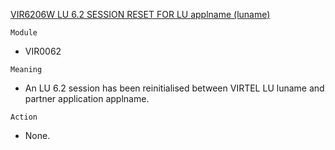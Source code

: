 [VIR6206W LU 6.2 SESSION RESET FOR LU applname (luname)](https://virtel.readthedocs.io/en/latest/manuals/virtel/Virtel459MG/messages.html?highlight=VIR6206W#VIR6206W)

`Module`
- VIR0062

`Meaning`
- An LU 6.2 session has been reinitialised between VIRTEL LU luname and partner application applname.

`Action`
- None.
